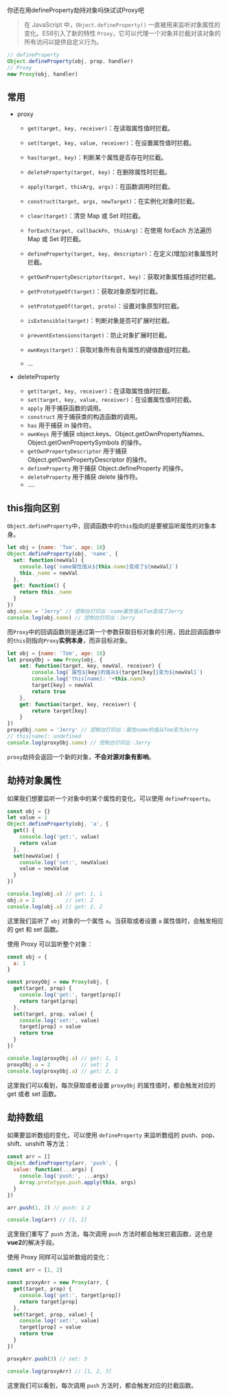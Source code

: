 你还在用defineProperty劫持对象吗快试试Proxy吧

> 在 JavaScript 中，`Object.defineProperty()` 一直被用来监听对象属性的变化。ES6引入了新的特性 `Proxy`，它可以代理一个对象并拦截对该对象的所有访问以提供自定义行为。

```js
// defineProperty
Object.defineProperty(obj, prop, handler)
// Proxy
new Proxy(obj, handler)
```

## 常用

+ proxy

  - `get(target, key, receiver)`：在读取属性值时拦截。

  - `set(target, key, value, receiver)`：在设置属性值时拦截。

  - `has(target, key)`：判断某个属性是否存在时拦截。

  - `deleteProperty(target, key)`：在删除属性时拦截。

  - `apply(target, thisArg, args)`：在函数调用时拦截。

  - `construct(target, args, newTarget)`：在实例化对象时拦截。

  - `clear(target)`：清空 Map 或 Set 时拦截。 

  - `forEach(target, callbackFn, thisArg)`：在使用 forEach 方法遍历 Map 或 Set 时拦截。

  - `defineProperty(target, key, descriptor)`：在定义(增加)对象属性时拦截。

  -  `getOwnPropertyDescriptor(target, key)`：获取对象属性描述时拦截。 

  - `getPrototypeOf(target)`：获取对象原型时拦截。 

  - `setPrototypeOf(target, proto)`：设置对象原型时拦截。 

  - `isExtensible(target)`：判断对象是否可扩展时拦截。 

  - `preventExtensions(target)`：防止对象扩展时拦截。 

  - `ownKeys(target)`：获取对象所有自有属性的键值数组时拦截。
  - ...

+ deleteProperty

  + `get(target, key, receiver)`：在读取属性值时拦截。
  + `set(target, key, value, receiver)`：在设置属性值时拦截。
  + `apply` 用于捕获函数的调用。
  + `construct` 用于捕获类的构造函数的调用。
  + `has` 用于捕获 in 操作符。
  + `ownKeys` 用于捕获 object.keys、Object.getOwnPropertyNames、Object.getOwnPropertySymbols 的操作。
  + `getOwnPropertyDescriptor` 用于捕获 Object.getOwnPropertyDescriptor 的操作。
  + `defineProperty` 用于捕获 Object.defineProperty 的操作。
  + `deleteProperty` 用于捕获 delete 操作符。
  + ....

## this指向区别

`Object.defineProperty`中，回调函数中的`this`指向的是要被监听属性的对象本身。

```js
let obj = {name: 'Tom', age: 18}
Object.defineProperty(obj, 'name', {
  set: function(newVal) {
    console.log(`name属性值从${this.name}变成了${newVal}`)
    this._name = newVal
  },
  get: function() {
    return this._name
  }
})
obj.name = 'Jerry' // 控制台打印出：name属性值从Tom变成了Jerry
console.log(obj.name) // 控制台打印出：Jerry
```

而`Proxy`中的回调函数则是通过第一个参数获取目标对象的引用，因此回调函数中的`this`则指向`Proxy`**实例本身**，而非目标对象。

```js
let obj = {name: 'Tom', age: 18}
let proxyObj = new Proxy(obj, {
    set: function(target, key, newVal, receiver) {
        console.log(`属性${key}的值从${target[key]}变为${newVal}`)
        console.log('this[name]: '+this.name)
        target[key] = newVal
        return true
    },
    get: function(target, key, receiver) {
        return target[key]
    }
})
proxyObj.name = 'Jerry' // 控制台打印出：属性name的值从Tom变为Jerry
// this[name]: undefined
console.log(proxyObj.name) // 控制台打印出：Jerry
```

`proxy`劫持会返回一个新的对象，**不会对源对象有影响**。

## 劫持对象属性

如果我们想要监听一个对象中的某个属性的变化，可以使用 `defineProperty`。

```js
const obj = {}
let value = 1
Object.defineProperty(obj, 'a', {
  get() {
    console.log('get:', value)
    return value
  },
  set(newValue) {
    console.log('set:', newValue)
    value = newValue
  }
})

console.log(obj.a) // get: 1, 1
obj.a = 2          // set: 2
console.log(obj.a) // get: 2, 2
```

这里我们监听了 `obj` 对象的一个属性 `a`。当获取或者设置 `a` 属性值时，会触发相应的 get 和 set 函数。

使用 Proxy 可以监听整个对象：

```js
const obj = {
  a: 1
}

const proxyObj = new Proxy(obj, {
  get(target, prop) {
    console.log('get:', target[prop])
    return target[prop]
  },
  set(target, prop, value) {
    console.log('set:', value)
    target[prop] = value
    return true
  }
})

console.log(proxyObj.a) // get: 1, 1
proxyObj.a = 2          // set: 2
console.log(proxyObj.a) // get: 2, 2
```

这里我们可以看到，每次获取或者设置 `proxyObj` 的属性值时，都会触发对应的 get 或者 set 函数。

## 劫持数组

如果要监听数组的变化，可以使用 `defineProperty` 来监听数组的 push、pop、shift、unshift 等方法：

```js
const arr = []
Object.defineProperty(arr, 'push', {
  value: function(...args) {
    console.log('push:', ...args)
    Array.prototype.push.apply(this, args)
  }
})

arr.push(1, 2) // push: 1 2

console.log(arr) // [1, 2]
```

这里我们重写了 `push` 方法，每次调用 `push` 方法时都会触发拦截函数，这也是**vue2**的解决手段。

使用 Proxy 同样可以监听数组的变化：

```js
const arr = [1, 2]

const proxyArr = new Proxy(arr, {
  get(target, prop) {
    console.log('get:', target[prop])
    return target[prop]
  },
  set(target, prop, value) {
    console.log('set:', value)
    target[prop] = value
    return true
  }
})

proxyArr.push(3) // set: 3

console.log(proxyArr) // [1, 2, 3]
```

这里我们可以看到，每次调用 `push` 方法时，都会触发对应的拦截函数。
